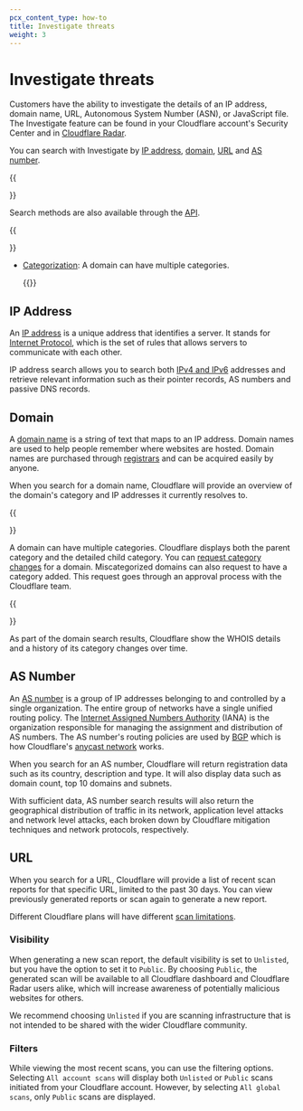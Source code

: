 ```yaml
---
pcx_content_type: how-to
title: Investigate threats
weight: 3
---
```


# Investigate threats

Customers have the ability to investigate the details of an IP address, domain name, URL, Autonomous System Number (ASN), or JavaScript file. The Investigate feature can be found in your Cloudflare account's Security Center and in [Cloudflare Radar](https://radar.cloudflare.com/scan). 

You can search with Investigate by [IP address](/security-center/investigate/investigate-threats/#ip-address), [domain](/security-center/investigate/investigate-threats/#domain), [URL](/security-center/investigate/investigate-threats/#url) and [AS number](/security-center/investigate/investigate-threats/#as-number). 

{{<Aside>}}

Search methods are also available through the [API](/security-center/intel-apis/).
  
{{</Aside>}}

- [Categorization](/cloudflare-one/policies/gateway/domain-categories/): A domain can have multiple categories.

    {{<render file="gateway/_content-security-categories.md" productFolder="cloudflare-one">}}

## IP Address

An [IP address](https://www.cloudflare.com/learning/dns/glossary/what-is-my-ip-address/) is a unique address that identifies a server. It stands for [Internet Protocol](https://www.cloudflare.com/learning/network-layer/internet-protocol/), which is the set of rules that allows servers to communicate with each other.

IP address search allows you to search both [IPv4 and IPv6](https://www.cloudflare.com/learning/dns/glossary/what-is-my-ip-address/) addresses and retrieve relevant information such as their pointer records, AS numbers and passive DNS records.

## Domain

A [domain name](https://www.cloudflare.com/learning/dns/glossary/what-is-a-domain-name/) is a string of text that maps to an IP address. Domain names are used to help people remember where websites are hosted. Domain names are purchased through [registrars](/registrar/) and can be acquired easily by anyone. 

When you search for a domain name, Cloudflare will provide an overview of the domain's category and IP addresses it currently resolves to.

{{<Aside>}}

A domain can have multiple categories. Cloudflare displays both the parent category and the detailed child category. You can [request category changes](/security-center/investigate/change-categorization/) for a domain. Miscategorized domains can also request to have a category added. This request goes through an approval process with the Cloudflare team.

{{</Aside>}}

As part of the domain search results, Cloudflare show the WHOIS details and a history of its category changes over time. 

## AS Number

An [AS number](https://www.cloudflare.com/learning/network-layer/what-is-an-autonomous-system/) is a group of IP addresses belonging to and controlled by a single organization. The entire group of networks have a single unified routing policy. The [Internet Assigned Numbers Authority](https://www.iana.org/) (IANA) is the organization responsible for managing the assignment and distribution of AS numbers. The AS number's routing policies are used by [BGP](https://www.cloudflare.com/learning/security/glossary/what-is-bgp/) which is how Cloudflare's [anycast network](https://www.cloudflare.com/learning/cdn/glossary/anycast-network/) works. 

When you search for an AS number, Cloudflare will return registration data such as its country, description and type. It will also display data such as domain count, top 10 domains and subnets. 

With sufficient data, AS number search results will also return the geographical distribution of traffic in its network, application level attacks and network level attacks, each broken down by Cloudflare mitigation techniques and network protocols, respectively. 

## URL

When you search for a URL, Cloudflare will provide a list of recent scan reports for that specific URL, limited to the past 30 days. You can view previously generated reports or scan again to generate a new report.

Different Cloudflare plans will have different [scan limitations](/security-center/investigate/scan-limits/).

### Visibility

When generating a new scan report, the default visibility is set to `Unlisted`, but you have the option to set it to `Public`. By choosing `Public`, the generated scan will be available to all Cloudflare dashboard and Cloudflare Radar users alike, which will increase awareness of potentially malicious websites for others.

We recommend choosing `Unlisted` if you are scanning infrastructure that is not intended to be shared with the wider Cloudflare community.

### Filters

While viewing the most recent scans, you can use the filtering options. Selecting `All account scans` will display both `Unlisted` or `Public` scans initiated from your Cloudflare account. However, by selecting `All global scans`, only `Public` scans are displayed.

